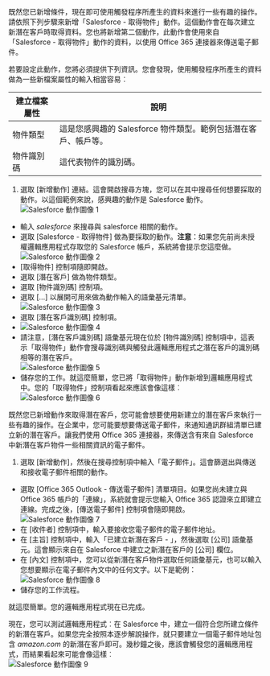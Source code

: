 既然您已新增條件，現在即可使用觸發程序所產生的資料來進行一些有趣的操作。請依照下列步驟來新增「Salesforce - 取得物件」動作。這個動作會在每次建立新潛在客戶時取得資料。您也將新增第二個動作，此動作會使用來自「Salesforce - 取得物件」動作的資料，以使用 Office 365 連接器來傳送電子郵件。

若要設定此動作，您將必須提供下列資訊。您會發現，使用觸發程序所產生的資料做為一些新檔案屬性的輸入相當容易︰

|建立檔案屬性|說明|
|---|---|
|物件類型|這是您感興趣的 Salesforce 物件類型。範例包括潛在客戶、帳戶等。|
|物件識別碼|這代表物件的識別碼。|


1. 選取 [新增動作] 連結。這會開啟搜尋方塊，您可以在其中搜尋任何想要採取的動作。以這個範例來說，感興趣的動作是 Salesforce 動作。  
![Salesforce 動作圖像 1](./media/connectors-create-api-salesforce/action-1.png)  
- 輸入 *salesforce* 來搜尋與 salesforce 相關的動作。
- 選取 [Salesforce - 取得物件] 做為要採取的動作。**注意**：如果您先前尚未授權邏輯應用程式存取您的 Salesforce 帳戶，系統將會提示您這麼做。  
![Salesforce 動作圖像 2](./media/connectors-create-api-salesforce/action-2.png)  
- [取得物件] 控制項隨即開啟。
- 選取 [潛在客戶] 做為物件類型。
- 選取 [物件識別碼] 控制項。
- 選取 [...] 以展開可用來做為動作輸入的語彙基元清單。  
![Salesforce 動作圖像 3](./media/connectors-create-api-salesforce/action-3.png)  
- 選取 [潛在客戶識別碼] 控制項。  
- ![Salesforce 動作圖像 4](./media/connectors-create-api-salesforce/action-4.png)  
- 請注意，[潛在客戶識別碼] 語彙基元現在位於 [物件識別碼] 控制項中，這表示「取得物件」動作會搜尋識別碼與觸發此邏輯應用程式之潛在客戶的識別碼相等的潛在客戶。    
![Salesforce 動作圖像 5](./media/connectors-create-api-salesforce/action-5.png)  
- 儲存您的工作。就這麼簡單，您已將「取得物件」動作新增到邏輯應用程式中。您的「取得物件」控制項看起來應該會像這樣︰  
![Salesforce 動作圖像 6](./media/connectors-create-api-salesforce/action-6.png)  

既然您已新增動作來取得潛在客戶，您可能會想要使用新建立的潛在客戶來執行一些有趣的操作。在企業中，您可能要想要傳送電子郵件，來通知通訊群組清單已建立新的潛在客戶。讓我們使用 Office 365 連接器，來傳送含有來自 Salesforce 中新潛在客戶物件一些相關資訊的電子郵件。

1. 選取 [新增動作]，然後在搜尋控制項中輸入「電子郵件」。這會篩選出與傳送和接收電子郵件相關的動作。
- 選取 [Office 365 Outlook - 傳送電子郵件] 清單項目。如果您尚未建立與 Office 365 帳戶的「連線」，系統就會提示您輸入 Office 365 認證來立即建立連線。完成之後，[傳送電子郵件] 控制項會隨即開啟。  
![Salesforce 動作圖像 7](./media/connectors-create-api-salesforce/action-7.png)  
- 在 [收件者] 控制項中，輸入要接收您電子郵件的電子郵件地址。
-  在 [主旨] 控制項中，輸入「已建立新潛在客戶 - 」，然後選取 [公司] 語彙基元。這會顯示來自在 Salesforce 中建立之新潛在客戶的 [公司] 欄位。
-  在 [內文] 控制項中，您可以從新潛在客戶物件選取任何語彙基元，也可以輸入您想要顯示在電子郵件內文中的任何文字。以下是範例：  
![Salesforce 動作圖像 8](./media/connectors-create-api-salesforce/action-8.png)  
- 儲存您的工作流程。

就這麼簡單。您的邏輯應用程式現在已完成。

現在，您可以測試邏輯應用程式︰在 Salesforce 中，建立一個符合您所建立條件的新潛在客戶。如果您完全按照本逐步解說操作，就只要建立一個電子郵件地址包含 *amazon.com* 的新潛在客戶即可。幾秒鐘之後，應該會觸發您的邏輯應用程式，而結果看起來可能會像這樣︰  
![Salesforce 動作圖像 9](./media/connectors-create-api-salesforce/action-9.png)  

<!---HONumber=AcomDC_0727_2016-->
